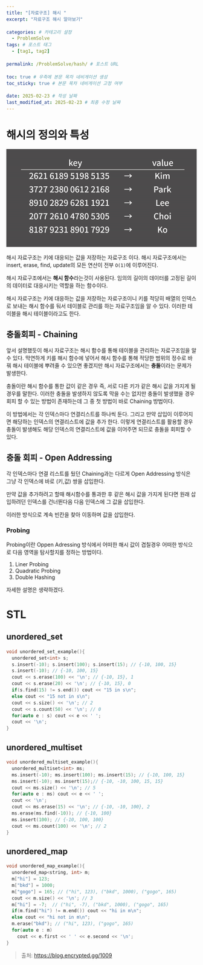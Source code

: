 ```yaml
---
title: "[자료구조] 해시 "
excerpt: "자료구조 해시 알아보기"

categories: # 카테고리 설정
  - ProblemSolve
tags: # 포스트 태그
  - [tag1, tag2]

permalink: /ProblemSolve/hash/ # 포스트 URL

toc: true # 우측에 본문 목차 네비게이션 생성
toc_sticky: true # 본문 목차 네비게이션 고정 여부

date: 2025-02-23 # 작성 날짜
last_modified_at: 2025-02-23 # 최종 수정 날짜
---
```


# 해시의 정의와 특성

![hash](/assets/images/posts_img/hash.png)

해시 자료구조는 키에 대응되는 값을 저장하는 자료구조 이다. 해시 자료구조에서는 insert, erase, find, update의 모든 연산이 전부 `O(1)`에 이루어진다.

해시 자료구조에서는 **해시 함수**라는것이 사용된다. 임의의 길이의 데이터를 고정된 길이의 데이터로 대응시키는 역할을 하는 함수이다.

해시 자료구조는 키에 대응하는 값을 저장하는 자료구조이니 키를 적당히 배열의 인덱스로 보내는 해시 함수를 둬서 테이블로 관리를 하는 자료구조임을 알 수 있다.
이러한 테이블을 해시 테이블이라고도 한다.

## 충돌회피 - Chaining

앞서 설명했듯이 해시 자료구조는 해시 함수를 통해 테이블을 관리하는 자료구조임을 알 수 있다. 막연하게 키를 해시 함수에 넣어서 해시 함수를 통해 적당한 범위의 정수로 바꿔 해시 테이블에 뿌려줄 수 있으면 좋겠지만 해시 자료구조에서는 **충돌**이라는 문제가 발생한다.

충돌이란 해시 함수를 통한 값이 같은 경우 즉, 서로 다른 키가 같은 해시 값을 가지게 될 경우를 말한다. 이러한 충돌을 발생하지 않도록 막을 수는 없지만 충돌이 발생했을 경우 회피 할 수 있는 방법이 존재하는데 그 중 첫 방법이 바로 Chaining 방법이다.

이 방법에서는 각 인덱스마다 연결리스트를 하나씩 둔다. 그리고 만약 삽입이 이루어지면 해당하는 인덱스의 연결리스트에 값을 추가 한다. 이렇게 연결리스트를 활용할 경우 충돌이 발생해도 해당 인덱스의 연결리스트에 값을 이어주면 되므로 충돌을 회피할 수 있다.

## 충돌 회피 - Open Addressing

각 인덱스마다 연결 리스트를 뒀던 Chaining과는 다르게 Open Addressing 방식은 그냥 각 인덱스에 바로 (키,값) 쌍을 삽입한다.

만약 값을 추가하려고 할때 해시함수를 통과한 후 같은 해시 값을 가지게 된다면 원래 삽입하려던 인덱스를 건너뛴다음 다음 인덱스에 그 값을 삽입한다.

이러한 방식으로 계속 빈칸을 찾아 이동하며 값을 삽입한다.

### Probing

Probing이란 Oppen Adressing 방식에서 어떠한 해시 값이 겹칠경우 어떠한 방식으로 다음 영역을 탐사할지를 정하는 방법이다.

1. Liner Probing
2. Quadratic Probing
3. Double Hashing

자세한 설명은 생략하겠다.

# STL

## unordered_set
```c++
void unordered_set_example(){
  unordered_set<int> s;
  s.insert(-10); s.insert(100); s.insert(15); // {-10, 100, 15}
  s.insert(-10); // {-10, 100, 15}    
  cout << s.erase(100) << '\n'; // {-10, 15}, 1
  cout << s.erase(20) << '\n'; // {-10, 15}, 0
  if(s.find(15) != s.end()) cout << "15 in s\n";
  else cout << "15 not in s\n";
  cout << s.size() << '\n'; // 2
  cout << s.count(50) << '\n'; // 0
  for(auto e : s) cout << e << ' ';
  cout << '\n';
}
```

## unordered_multiset
```c++
void unordered_multiset_example(){
  unordered_multiset<int> ms;
  ms.insert(-10); ms.insert(100); ms.insert(15); // {-10, 100, 15}
  ms.insert(-10); ms.insert(15);// {-10, -10, 100, 15, 15}
  cout << ms.size() << '\n'; // 5
  for(auto e : ms) cout << e << ' ';
  cout << '\n';
  cout << ms.erase(15) << '\n'; // {-10, -10, 100}, 2
  ms.erase(ms.find(-10)); // {-10, 100}
  ms.insert(100); // {-10, 100, 100}
  cout << ms.count(100) << '\n'; // 2
}
```

## unordered_map
```c++
void unordered_map_example(){
  unordered_map<string, int> m;
  m["hi"] = 123;
  m["bkd"] = 1000;
  m["gogo"] = 165; // ("hi", 123), ("bkd", 1000), ("gogo", 165)
  cout << m.size() << '\n'; // 3
  m["hi"] = -7;  // ("hi", -7), ("bkd", 1000), ("gogo", 165)
  if(m.find("hi") != m.end()) cout << "hi in m\n";
  else cout << "hi not in m\n";
  m.erase("bkd"); // ("hi", 123), ("gogo", 165)
  for(auto e : m)
    cout << e.first << ' ' << e.second << '\n';
}
```

> 출처: https://blog.encrypted.gg/1009